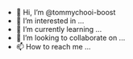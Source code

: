 - 👋 Hi, I’m @tommychooi-boost
- 👀 I’m interested in ...
- 🌱 I’m currently learning ...
- 💞️ I’m looking to collaborate on ...
- 📫 How to reach me ...

<!---
tommychooi-boost/tommychooi-boost is a ✨ special ✨ repository because its `README.md` (this file) appears on your GitHub profile.
You can click the Preview link to take a look at your changes.
--->

